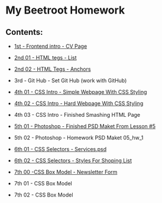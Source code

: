 # My Beetroot Homework 

## Contents:

* [1st - Frontend intro - CV Page](https://olehtovkaniuk.github.io/01_Homework_Resume/)

* [2nd 01 - HTML tegs - List](https://olehtovkaniuk.github.io/02_Homework_Goods_list/)

* [2nd 02 - HTML Tegs - Anchors](https://olehtovkaniuk.github.io/02_Homework_Anchors/)

* 3rd - Git Hub - Set Git Hub (work with GitHub)

* [4th 01 - CSS Intro - Simple Webpage With CSS Styling](https://olehtovkaniuk.github.io/04_simpleWebPage/)

* [4th 02 - CSS Intro - Hard Webpage With CSS Styling](https://olehtovkaniuk.github.io/04_hardWebPage/) 

* 4th 03 - CSS Intro - Finished Smashing HTML Page

* [5th 01 - Photoshop - Finished PSD Maket From Lesson #5](https://olehtovkaniuk.github.io/05_finishedPSDmaketFromLesson5/)

* 5th 02 - Photoshop - Homework PSD Maket 05_hw_1

* [6th 01 - CSS Selectors - Services.psd](https://olehtovkaniuk.github.io/06_01-cssSelectrors/)

* [6th 02 - CSS Selectors - Styles For Shoping List](https://olehtovkaniuk.github.io/06_02-cssSelectrors/)

* [7th 00 -CSS Box Model - Newsletter Form](https://olehtovkaniuk.github.io/07_00_CSSboxModel/index.html)

* 7th 01 - CSS Box Model

* 7th 02 - CSS Box Model